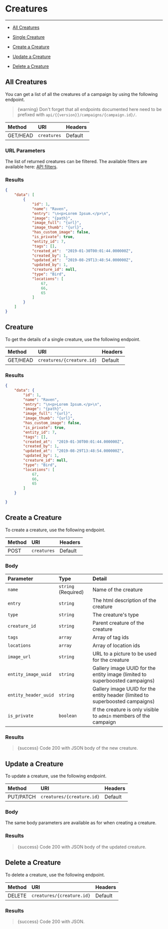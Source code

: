 # Creatures

---

- [All Creatures](#all-creatures)

- [Single Creature](#creature)
- [Create a Creature](#create-creature)
- [Update a Creature](#update-creature)
- [Delete a Creature](#delete-creature)

<a name="all-creatures"></a>
## All Creatures

You can get a list of all the creatures of a campaign by using the following endpoint.

> {warning} Don't forget that all endpoints documented here need to be prefixed with `api/{{version}}/campaigns/{campaign.id}/`.


| Method | URI | Headers |
| :- |   :-   |  :-  |
| GET/HEAD | `creatures` | Default |

### URL Parameters

The list of returned creatures can be filtered. The available filters are available here: <a href="/en/helpers/api-filters?type=creature" target="_blank">API filters</a>.

### Results
```json
{
    "data": [
        {
            "id": 1,
            "name": "Raven",
            "entry": "\n<p>Lorem Ipsum.</p>\n",
            "image": "{path}",
            "image_full": "{url}",
            "image_thumb": "{url}",
            "has_custom_image": false,
            "is_private": true,
            "entity_id": 7,
            "tags": [],
            "created_at":  "2019-01-30T00:01:44.000000Z",
            "created_by": 1,
            "updated_at":  "2019-08-29T13:48:54.000000Z",
            "updated_by": 1,
            "creature_id": null,
            "type": "Bird",
            "locations": [
                67,
                66,
                65
            ]
        }
    ]
}
```

<a name="creature"></a>
## Creature

To get the details of a single creature, use the following endpoint.

| Method | URI | Headers |
| :- |   :-   |  :-  |
| GET/HEAD | `creatures/{creature.id}` | Default |

### Results
```json
{
    "data": {
        "id": 1,
        "name": "Raven",
        "entry": "\n<p>Lorem Ipsum.</p>\n",
        "image": "{path}",
        "image_full": "{url}",
        "image_thumb": "{url}",
        "has_custom_image": false,
        "is_private": true,
        "entity_id": 7,
        "tags": [],
        "created_at":  "2019-01-30T00:01:44.000000Z",
        "created_by": 1,
        "updated_at":  "2019-08-29T13:48:54.000000Z",
        "updated_by": 1,
        "creature_id": null,
        "type": "Bird",
        "locations": [
            67,
            66,
            65
        ]
    }

}
```


<a name="create-creature"></a>
## Create a Creature

To create a creature, use the following endpoint.

| Method | URI | Headers |
| :- |   :-   |  :-  |
| POST | `creatures` | Default |

### Body

| Parameter | Type | Detail |
| :- |   :-   |  :-  |
| `name` | `string` (Required) | Name of the creature |
| `entry` | `string` | The html description of the creature |
| `type` | `string` | The creature's type |
| `creature_id` | `string` | Parent creature of the creature |
| `tags` | `array` | Array of tag ids |
| `locations` | `array` | Array of location ids |
| `image_url` | `string` | URL to a picture to be used for the creature |
| `entity_image_uuid` | `string` | Gallery image UUID for the entity image (limited to superboosted campaigns) |
| `entity_header_uuid` | `string` | Gallery image UUID for the entity header (limited to superboosted campaigns) |
| `is_private` | `boolean` | If the creature is only visible to `admin` members of the campaign |

### Results

> {success} Code 200 with JSON body of the new creature.


<a name="update-creature"></a>
## Update a Creature

To update a creature, use the following endpoint.

| Method | URI | Headers |
| :- |   :-   |  :-  |
| PUT/PATCH | `creatures/{creature.id}` | Default |

### Body

The same body parameters are available as for when creating a creature.

### Results

> {success} Code 200 with JSON body of the updated creature.


<a name="delete-creature"></a>
## Delete a Creature

To delete a creature, use the following endpoint.

| Method | URI | Headers |
| :- |   :-   |  :-  |
| DELETE | `creatures/{creature.id}` | Default |

### Results

> {success} Code 200 with JSON.
